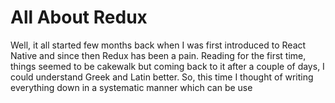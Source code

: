# All About Redux

Well, it all started few months back when I was first introduced to React Native and since then Redux has been a pain. Reading for the first time, things seemed to be cakewalk but coming back to it after a couple of days, I could understand Greek and Latin better. So, this time I thought of writing everything down in a systematic manner which can be use
<!--stackedit_data:
eyJoaXN0b3J5IjpbLTIxMzQ3MzYxMzNdfQ==
-->